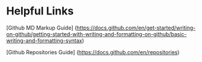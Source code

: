 # Helpful Links

[Github MD Markup Guide]
(https://docs.github.com/en/get-started/writing-on-github/getting-started-with-writing-and-formatting-on-github/basic-writing-and-formatting-syntax)

[Github Repositories Guide]
(https://docs.github.com/en/repositories)

